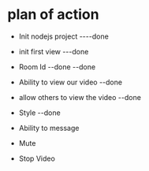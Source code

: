 # plan of action

- Init nodejs project ----done

- init first view ---done

- Room Id --done --done

- Ability to view our video --done

- allow others to view the video --done

- Style --done

- Ability to message

- Mute

- Stop Video
